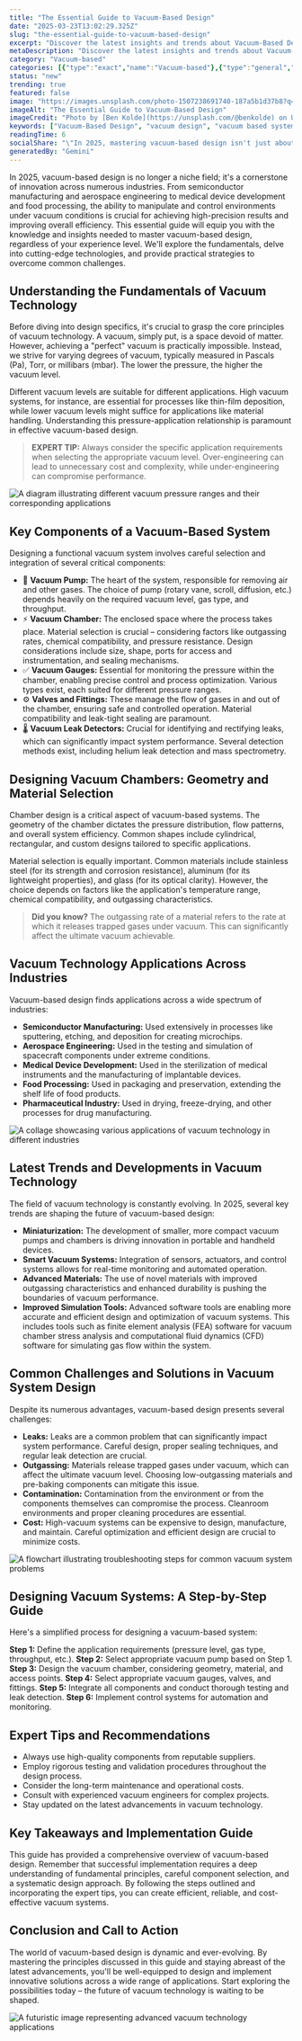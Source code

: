 ```yaml
---
title: "The Essential Guide to Vacuum-Based Design"
date: "2025-03-23T13:02:29.325Z"
slug: "the-essential-guide-to-vacuum-based-design"
excerpt: "Discover the latest insights and trends about Vacuum-Based Design. This comprehensive guide covers everything you need to know about Vacuum-Based Design in 2025."
metaDescription: "Discover the latest insights and trends about Vacuum-Based Design. This comprehensive guide covers everything you need to know about Vacuum-Based Design in..."
category: "Vacuum-based"
categories: [{"type":"exact","name":"Vacuum-based"},{"type":"general","name":"Engineering"},{"type":"medium","name":"Mechanical Design"},{"type":"specific","name":"Material Science"},{"type":"niche","name":"Thin Film Deposition"}]
status: "new"
trending: true
featured: false
image: "https://images.unsplash.com/photo-1507238691740-187a5b1d37b8?q=85&w=1200&fit=max&fm=webp&auto=compress"
imageAlt: "The Essential Guide to Vacuum-Based Design"
imageCredit: "Photo by [Ben Kolde](https://unsplash.com/@benkolde) on Unsplash"
keywords: ["Vacuum-Based Design", "vacuum design", "vacuum based system", "vacuum technology applications", "designing vacuum systems", "vacuum system components", "best vacuum pumps for design", "vacuum chamber design", "industrial vacuum design", "vacuum design software"]
readingTime: 6
socialShare: "\"In 2025, mastering vacuum-based design isn't just about creating a vacuum; it's about controlling the very fabric of your process, unlocking unprecedented levels of precision and efficiency.\""
generatedBy: "Gemini"
---
```




In 2025, vacuum-based design is no longer a niche field; it's a cornerstone of innovation across numerous industries. From semiconductor manufacturing and aerospace engineering to medical device development and food processing, the ability to manipulate and control environments under vacuum conditions is crucial for achieving high-precision results and improving overall efficiency. This essential guide will equip you with the knowledge and insights needed to master vacuum-based design, regardless of your experience level.  We'll explore the fundamentals, delve into cutting-edge technologies, and provide practical strategies to overcome common challenges.

## Understanding the Fundamentals of Vacuum Technology

Before diving into design specifics, it's crucial to grasp the core principles of vacuum technology.  A vacuum, simply put, is a space devoid of matter.  However, achieving a "perfect" vacuum is practically impossible.  Instead, we strive for varying degrees of vacuum, typically measured in Pascals (Pa), Torr, or millibars (mbar).  The lower the pressure, the higher the vacuum level.

Different vacuum levels are suitable for different applications.  High vacuum systems, for instance, are essential for processes like thin-film deposition, while lower vacuum levels might suffice for applications like material handling.  Understanding this pressure-application relationship is paramount in effective vacuum-based design.

> **EXPERT TIP:** Always consider the specific application requirements when selecting the appropriate vacuum level.  Over-engineering can lead to unnecessary cost and complexity, while under-engineering can compromise performance.

![A diagram illustrating different vacuum pressure ranges and their corresponding applications](https://images.unsplash.com/photo-1476357471311-43c0db9fb2b4?q=85&w=1200&fit=max&fm=webp&auto=compress)

## Key Components of a Vacuum-Based System

Designing a functional vacuum system involves careful selection and integration of several critical components:

* 🔑 **Vacuum Pump:** The heart of the system, responsible for removing air and other gases.  The choice of pump (rotary vane, scroll, diffusion, etc.) depends heavily on the required vacuum level, gas type, and throughput.
* ⚡ **Vacuum Chamber:** The enclosed space where the process takes place.  Material selection is crucial – considering factors like outgassing rates, chemical compatibility, and pressure resistance.  Design considerations include size, shape, ports for access and instrumentation, and sealing mechanisms.
* ✅ **Vacuum Gauges:** Essential for monitoring the pressure within the chamber, enabling precise control and process optimization.  Various types exist, each suited for different pressure ranges.
* ⚙️ **Valves and Fittings:**  These manage the flow of gases in and out of the chamber, ensuring safe and controlled operation.  Material compatibility and leak-tight sealing are paramount.
* 🌡️ **Vacuum Leak Detectors:** Crucial for identifying and rectifying leaks, which can significantly impact system performance.  Several detection methods exist, including helium leak detection and mass spectrometry.

## Designing Vacuum Chambers: Geometry and Material Selection

Chamber design is a critical aspect of vacuum-based systems.  The geometry of the chamber dictates the pressure distribution, flow patterns, and overall system efficiency.  Common shapes include cylindrical, rectangular, and custom designs tailored to specific applications.

Material selection is equally important.  Common materials include stainless steel (for its strength and corrosion resistance), aluminum (for its lightweight properties), and glass (for its optical clarity).  However, the choice depends on factors like the application's temperature range, chemical compatibility, and outgassing characteristics.

> **Did you know?** The outgassing rate of a material refers to the rate at which it releases trapped gases under vacuum. This can significantly affect the ultimate vacuum achievable.

## Vacuum Technology Applications Across Industries

Vacuum-based design finds applications across a wide spectrum of industries:

* **Semiconductor Manufacturing:**  Used extensively in processes like sputtering, etching, and deposition for creating microchips.
* **Aerospace Engineering:**  Used in the testing and simulation of spacecraft components under extreme conditions.
* **Medical Device Development:**  Used in the sterilization of medical instruments and the manufacturing of implantable devices.
* **Food Processing:**  Used in packaging and preservation, extending the shelf life of food products.
* **Pharmaceutical Industry:**  Used in drying, freeze-drying, and other processes for drug manufacturing.

![A collage showcasing various applications of vacuum technology in different industries](https://images.unsplash.com/photo-1534670007418-fbb7f6cf32c3?q=85&w=1200&fit=max&fm=webp&auto=compress)

## Latest Trends and Developments in Vacuum Technology

The field of vacuum technology is constantly evolving.  In 2025, several key trends are shaping the future of vacuum-based design:

* **Miniaturization:** The development of smaller, more compact vacuum pumps and chambers is driving innovation in portable and handheld devices.
* **Smart Vacuum Systems:** Integration of sensors, actuators, and control systems allows for real-time monitoring and automated operation.
* **Advanced Materials:**  The use of novel materials with improved outgassing characteristics and enhanced durability is pushing the boundaries of vacuum performance.
* **Improved Simulation Tools:**  Advanced software tools are enabling more accurate and efficient design and optimization of vacuum systems.  This includes tools such as finite element analysis (FEA) software for vacuum chamber stress analysis and computational fluid dynamics (CFD) software for simulating gas flow within the system.

## Common Challenges and Solutions in Vacuum System Design

Despite its numerous advantages, vacuum-based design presents several challenges:

* **Leaks:**  Leaks are a common problem that can significantly impact system performance.  Careful design, proper sealing techniques, and regular leak detection are crucial.
* **Outgassing:**  Materials release trapped gases under vacuum, which can affect the ultimate vacuum level.  Choosing low-outgassing materials and pre-baking components can mitigate this issue.
* **Contamination:**  Contamination from the environment or from the components themselves can compromise the process.  Cleanroom environments and proper cleaning procedures are essential.
* **Cost:**  High-vacuum systems can be expensive to design, manufacture, and maintain.  Careful optimization and efficient design are crucial to minimize costs.

![A flowchart illustrating troubleshooting steps for common vacuum system problems](https://images.unsplash.com/photo-1507238691740-187a5b1d37b8?q=85&w=1200&fit=max&fm=webp&auto=compress)

## Designing Vacuum Systems: A Step-by-Step Guide

Here's a simplified process for designing a vacuum-based system:

**Step 1:** Define the application requirements (pressure level, gas type, throughput, etc.).
**Step 2:** Select appropriate vacuum pump based on Step 1.
**Step 3:** Design the vacuum chamber, considering geometry, material, and access points.
**Step 4:** Select appropriate vacuum gauges, valves, and fittings.
**Step 5:** Integrate all components and conduct thorough testing and leak detection.
**Step 6:** Implement control systems for automation and monitoring.

## Expert Tips and Recommendations

*  Always use high-quality components from reputable suppliers.
*  Employ rigorous testing and validation procedures throughout the design process.
*  Consider the long-term maintenance and operational costs.
*  Consult with experienced vacuum engineers for complex projects.
*  Stay updated on the latest advancements in vacuum technology.

## Key Takeaways and Implementation Guide

This guide has provided a comprehensive overview of vacuum-based design.  Remember that successful implementation requires a deep understanding of fundamental principles, careful component selection, and a systematic design approach.  By following the steps outlined and incorporating the expert tips, you can create efficient, reliable, and cost-effective vacuum systems.

## Conclusion and Call to Action

The world of vacuum-based design is dynamic and ever-evolving.  By mastering the principles discussed in this guide and staying abreast of the latest advancements, you'll be well-equipped to design and implement innovative solutions across a wide range of applications.  Start exploring the possibilities today – the future of vacuum technology is waiting to be shaped.

![A futuristic image representing advanced vacuum technology applications](https://images.unsplash.com/photo-1506097425191-7ad538b29cef?q=85&w=1200&fit=max&fm=webp&auto=compress)

